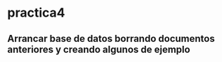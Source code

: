 # practica4


## Arrancar base de datos borrando documentos anteriores y creando algunos de ejemplo ##
